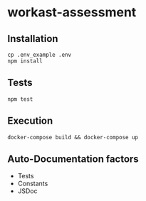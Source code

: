 # workast-assessment

## Installation
```
cp .env_example .env
npm install
```

## Tests
```
npm test
```

## Execution
```
docker-compose build && docker-compose up
```

## Auto-Documentation factors
- Tests
- Constants
- JSDoc